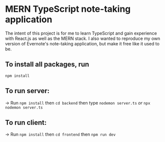 # MERN TypeScript note-taking application

The intent of this project is for me to learn TypeScript and gain experience with React.js as well as the MERN stack. I also wanted to reproduce my own version of Evernote's note-taking application, but make it free like it used to be.

## To install all packages, run

`npm install`

## To run server:

-> Run `npm install` then `cd backend` then type `nodemon server.ts` _or_ `npx nodemon server.ts`

## To run client:

-> Run `npm install` then `cd frontend` then `npm run dev`
